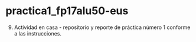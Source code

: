 # practica1_fp17alu50-eus
9. Actividad en casa - repositorio y reporte de práctica número 1 conforme a las instrucciones.
